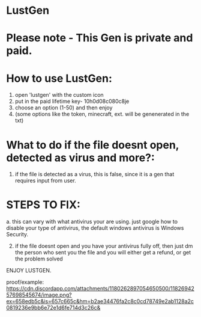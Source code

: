 # LustGen

# Please note - This Gen is private and paid.

# How to use LustGen:
1. open 'lustgen' with the custom icon
2. put in the paid lifetime key- 10h0d08c080c8je
3. choose an option (1-50) and then enjoy
4. (some options like the token, minecraft, ext. will be genenerated in the txt)

# What to do if the file doesnt open, detected as virus and more?:
1. if the file is detected as a virus, this is false, since it is a gen that requires input from user.

# STEPS TO FIX:
a. this can vary with what antivirus your are using. just google how to disable your type of antivirus,
the default windows antivirus is Windows Security.

2. if the file doesnt open and you have your antivirus fully off, then just dm the person who sent 
you the file and you will either get a refund, or get the problem solved

ENJOY LUSTGEN.

proof/example: https://cdn.discordapp.com/attachments/1180262897054650500/1182694257698545674/image.png?ex=658edb5c&is=657c665c&hm=b2ae34476fa2c8c0cd78749e2ab1128a2c0819236e9bb6e72e1d6fe714d3c26c&

